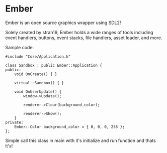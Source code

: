 # Ember

Ember is an open source graphics wrapper using SDL2!

Solely created by strah19, Ember holds a wide ranges of tools including event handlers, buttons, event stacks, file handlers, asset loader, and more.

Sample code:
```
#include "Core/Application.h"

class Sandbox : public Ember::Application {
public:
	void OnCreate() { }

	virtual ~Sandbox() { }

	void OnUserUpdate() {
		window->Update();

		renderer->Clear(background_color);

		renderer->Show();
	}
private:
	Ember::Color background_color = { 0, 0, 0, 255 };
};

```

Simple call this class in main with it's initialize and run function and thats it's!
